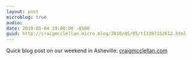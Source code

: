 ```yaml
---
layout: post
microblog: true
audio: 
date: 2010-05-04 19:00:00 -0500
guid: http://craigmcclellan.micro.blog/2010/05/05/t13397152612.html
---
```

Quick blog post on our weekend in Asheville: [craigmcclellan.com](http://craigmcclellan.com/?p=711)
